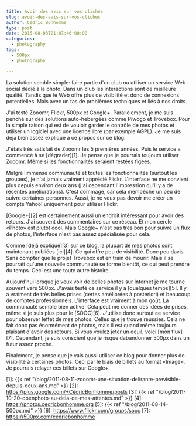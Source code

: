 ```yaml
---
title: Avoir des avis sur vos clichés
slug: avoir-des-avis-sur-vos-cliches
author: Cédric Bonhomme
type: post
date: 2015-08-03T21:07:46+00:00
categories:
  - photography
tags:
  - 500px
  - photography

---
```

La solution semble simple: faire partie d'un club ou utiliser un service Web social dédié à la photo. Dans un club les interactions sont de meilleure qualité. Tandis que le Web offre plus de visibilité et donc de connexions potentielles. Mais avec un tas de problèmes techniques et liés à nos droits.

J'ai testé Zooomr, Flickr, 500px et Google+. Parallèlement, je me suis penché sur des solutions auto-hebergées comme Piwogo et Trovebox. Pour la simple raison qui est de vouloir garder le contrôle de mes photos et utiliser un logiciel avec une licence libre (par exemple AGPL). Je me suis déjà bien assez expliqué à ce propos sur ce blog.

J'étais très satisfait de Zooomr les 5 premières années. Puis le service a commencé à se [dégrader][1]. Je pense que je pourrais toujours utiliser Zooomr. Même si les fonctionnalités seraient restées figées.

Malgré limmense communauté et toutes les fonctionnalités (surtout les groupes), je n'ai jamais vraiment apprécié Flickr. L'interface ne me convient plus depuis environ deux ans (j'ai cependant l'impression qu'il y a de récentes améliorations). C'est dommage, car cela mempêche un peu de suivre certaines personnes. Aussi, je ne veux pas devoir me créer un compte Yahoo! uniquement pour utiliser Flickr.

[Google+][2] est certainement aussi un endroit intéressant pour avoir des retours. J'ai souvent des commentaires sur ce réseau. Et mon cercle «Photo» est plutôt cool. Mais Google+ n'est pas très bon pour suivre un flux de photos, l'interface n'est pas assez spécialisée pour cela.

Comme [déjà expliqué][3] sur ce blog, la plupart de mes photos sont maintenant publiées [ici][4]. Ce qui offre peu de visibilité. Donc peu davis. Sans compter que le projet Trovebox est en train de mourir. Mais il se pourrait qu'une nouvelle communauté se forme bientôt, ce qui peut prendre du temps. Ceci est une toute autre histoire…

Aujourd'hui lorsque je veux voir de belles photos sur Internet je me tourne souvent vers 500px. J'avais testé ce service il y a [quelques temps][5]. Il y a vraiment de très belles prises (certes améliorées à posteriori) et beaucoup de comptes professionnels. L'interface est vraiment à mon goût. La communauté semble bien active. Cela peut me donner des idées de prises, même si je suis plus pour le [SOOC][6]. J'utilise donc surtout ce service pour observer leffet de mes photos. Celles que je trouve réussies. Cela ne fait donc pas énormément de photos, mais il est quand même toujours plaisant d'avoir des retours. Si vous voulez jeter un oeuil, voici [mon flux][7]. Cependant, je suis conscient que je risque dabandonner 500px dans un futur assez proche.

Finalement, je pense que je vais aussi utiliser ce blog pour donner plus de visibilité à certaines photos. Ceci par le biais de billets au format «Image». Je pourrais relayer ces billets sur Google+.

 [1]: {{< ref "/blog/2011-08-11-zooomr-une-situation-delirante-previsible-depuis-deux-ans.md" >}}
 [2]: https://plus.google.com/+CédricBonhomme/posts
 [3]: {{< ref "/blog/2011-10-20-openphoto-au-dela-de-mes-attentes.md" >}}
 [4]: https://photos.cedricbonhomme.org
 [5]: {{< ref "/blog/2011-08-14-500px.md" >}}
 [6]: https://www.flickr.com/groups/sooc
 [7]: https://500px.com/cedricbonhomme
